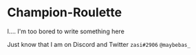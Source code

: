 # Champion-Roulette
I.... I'm too bored to write something here

Just know that I am on Discord and Twitter
`zasi#2906`
`@maybebas_`
